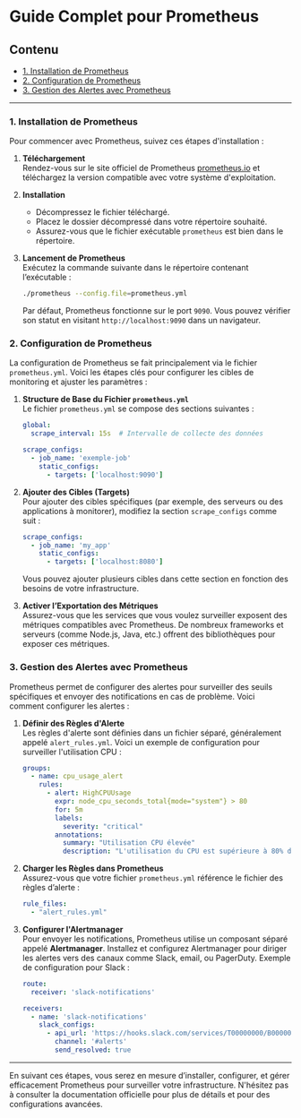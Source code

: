 
# Guide Complet pour Prometheus


## Contenu
- [1. Installation de Prometheus](#1-installation-de-prometheus)
- [2. Configuration de Prometheus](#2-configuration-de-prometheus)
- [3. Gestion des Alertes avec Prometheus](#3-gestion-des-alertes-avec-prometheus)

---

### 1. Installation de Prometheus

Pour commencer avec Prometheus, suivez ces étapes d'installation :

1. **Téléchargement**  
   Rendez-vous sur le site officiel de Prometheus [prometheus.io](https://prometheus.io/download/) et téléchargez la version compatible avec votre système d'exploitation.

2. **Installation**  
   - Décompressez le fichier téléchargé.
   - Placez le dossier décompressé dans votre répertoire souhaité.
   - Assurez-vous que le fichier exécutable `prometheus` est bien dans le répertoire.

3. **Lancement de Prometheus**  
   Exécutez la commande suivante dans le répertoire contenant l’exécutable :
   ```bash
   ./prometheus --config.file=prometheus.yml
   ```
   Par défaut, Prometheus fonctionne sur le port `9090`. Vous pouvez vérifier son statut en visitant `http://localhost:9090` dans un navigateur.

### 2. Configuration de Prometheus

La configuration de Prometheus se fait principalement via le fichier `prometheus.yml`. Voici les étapes clés pour configurer les cibles de monitoring et ajuster les paramètres :

1. **Structure de Base du Fichier `prometheus.yml`**  
   Le fichier `prometheus.yml` se compose des sections suivantes :
   ```yaml
   global:
     scrape_interval: 15s  # Intervalle de collecte des données

   scrape_configs:
     - job_name: 'exemple-job'
       static_configs:
         - targets: ['localhost:9090']
   ```

2. **Ajouter des Cibles (Targets)**  
   Pour ajouter des cibles spécifiques (par exemple, des serveurs ou des applications à monitorer), modifiez la section `scrape_configs` comme suit :
   ```yaml
   scrape_configs:
     - job_name: 'my_app'
       static_configs:
         - targets: ['localhost:8080']
   ```
   Vous pouvez ajouter plusieurs cibles dans cette section en fonction des besoins de votre infrastructure.

3. **Activer l’Exportation des Métriques**  
   Assurez-vous que les services que vous voulez surveiller exposent des métriques compatibles avec Prometheus. De nombreux frameworks et serveurs (comme Node.js, Java, etc.) offrent des bibliothèques pour exposer ces métriques.

### 3. Gestion des Alertes avec Prometheus

Prometheus permet de configurer des alertes pour surveiller des seuils spécifiques et envoyer des notifications en cas de problème. Voici comment configurer les alertes :

1. **Définir des Règles d'Alerte**  
   Les règles d'alerte sont définies dans un fichier séparé, généralement appelé `alert_rules.yml`. Voici un exemple de configuration pour surveiller l'utilisation CPU :
   ```yaml
   groups:
     - name: cpu_usage_alert
       rules:
         - alert: HighCPUUsage
           expr: node_cpu_seconds_total{mode="system"} > 80
           for: 5m
           labels:
             severity: "critical"
           annotations:
             summary: "Utilisation CPU élevée"
             description: "L'utilisation du CPU est supérieure à 80% depuis plus de 5 minutes."
   ```

2. **Charger les Règles dans Prometheus**  
   Assurez-vous que votre fichier `prometheus.yml` référence le fichier des règles d’alerte :
   ```yaml
   rule_files:
     - "alert_rules.yml"
   ```

3. **Configurer l'Alertmanager**  
   Pour envoyer les notifications, Prometheus utilise un composant séparé appelé **Alertmanager**. Installez et configurez Alertmanager pour diriger les alertes vers des canaux comme Slack, email, ou PagerDuty. Exemple de configuration pour Slack :
   ```yaml
   route:
     receiver: 'slack-notifications'

   receivers:
     - name: 'slack-notifications'
       slack_configs:
         - api_url: 'https://hooks.slack.com/services/T00000000/B00000000/XXXXXXXXXXXXXXXXXXXXXXXX'
           channel: '#alerts'
           send_resolved: true
   ```

---

En suivant ces étapes, vous serez en mesure d’installer, configurer, et gérer efficacement Prometheus pour surveiller votre infrastructure. N'hésitez pas à consulter la documentation officielle pour plus de détails et pour des configurations avancées.
